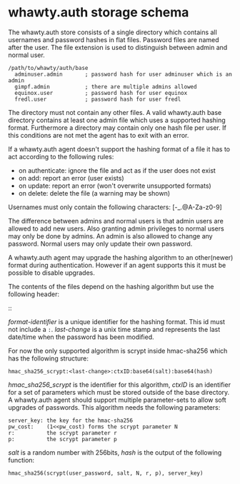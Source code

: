 # whawty.auth storage schema

The whawty.auth store consists of a single directory which contains all
usernames and password hashes in flat files. Password files are named
after the user. The file extension is used to distinguish between admin
and normal user.

    /path/to/whawty/auth/base
      adminuser.admin       ; password hash for user adminuser which is an admin
      gimpf.admin           ; there are multiple admins allowed
      equinox.user          ; password hash for user equinox
      fredl.user            ; password hash for user fredl

The directory must not contain any other files. A valid whawty.auth base
directory contains at least one admin file which uses a supported hashing
format.
Furthermore a directory may contain only one hash file per user.
If this conditions are not met the agent has to exit with an error.

If a whawty.auth agent doesn't support the hashing format of a file it has
to act according to the following rules:

- on authenticate: ignore the file and act as if the user does not exist
- on add: report an error (user exists)
- on update: report an error (won't overwrite unsupported formats)
- on delete: delete the file (a warning may be shown)

Usernames must only contain the following characters: [-_.@A-Za-z0-9]

The difference between admins and normal users is that admin users are
allowed to add new users. Also granting admin privileges to normal users
may only be done by admins. An admin is also allowed to change any password.
Normal users may only update their own password.

A whawty.auth agent may upgrade the hashing algorithm to an other(newer)
format during authentication.
However if an agent supports this it must be possible to disable upgrades.

The contents of the files depend on the hashing algorithm but use the following
header:

   <format-identifier>:<last-change>:<format specific string>

_format-identifier_ is a unique identifier for the hashing format. This id must
not include a `:`. _last-change_ is a unix time stamp and represents the last
date/time when the password has been modified.

For now the only supported algorithm is scrypt inside hmac-sha256 which has the
following structure:

    hmac_sha256_scrypt:<last-change>:ctxID:base64(salt):base64(hash)

_hmac_sha256_scrypt_ is the identifier for this algorithm, _ctxID_ is an
identifier for a set of parameters which must be stored outside of the base
directory. A whawty.auth agent should support multiple parameter-sets to allow
soft upgrades of passwords. This algorithm needs the following parameters:

    server_key: the key for the hmac-sha256
    pw_cost:    (1<<pw_cost) forms the scrypt parameter N
    r:          the scrypt parameter r
    p:          the scrypt parameter p

_salt_ is a random number with 256bits, _hash_ is the output of the following
function:

    hmac_sha256(scrypt(user_password, salt, N, r, p), server_key)
